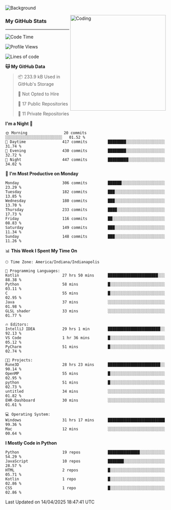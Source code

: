 ![Background](https://github.com/Nguyen-Noah/Nguyen-Noah/assets/112649680/f5d2296f-0508-400c-abcf-47c085708a2a)

<img align="right" alt="Coding" width="300" src="https://cdn.dribbble.com/users/1277312/screenshots/14733298/media/39b1045e593737587dd60e42c8422d1f.gif" >

### My GitHub Stats
---
<!--START_SECTION:waka-->
![Code Time](http://img.shields.io/badge/Code%20Time-525%20hrs%2028%20mins-blue)

![Profile Views](http://img.shields.io/badge/Profile%20Views-16-blue)

![Lines of code](https://img.shields.io/badge/From%20Hello%20World%20I%27ve%20Written-14.1%20million%20lines%20of%20code-blue)

**🐱 My GitHub Data** 

> 📦 233.9 kB Used in GitHub's Storage 
 > 
> 🚫 Not Opted to Hire
 > 
> 📜 17 Public Repositories 
 > 
> 🔑 11 Private Repositories 
 > 
**I'm a Night 🦉** 

```text
🌞 Morning                20 commits          ░░░░░░░░░░░░░░░░░░░░░░░░░   01.52 % 
🌆 Daytime                417 commits         ████████░░░░░░░░░░░░░░░░░   31.74 % 
🌃 Evening                430 commits         ████████░░░░░░░░░░░░░░░░░   32.72 % 
🌙 Night                  447 commits         █████████░░░░░░░░░░░░░░░░   34.02 % 
```
📅 **I'm Most Productive on Monday** 

```text
Monday                   306 commits         ██████░░░░░░░░░░░░░░░░░░░   23.29 % 
Tuesday                  182 commits         ███░░░░░░░░░░░░░░░░░░░░░░   13.85 % 
Wednesday                180 commits         ███░░░░░░░░░░░░░░░░░░░░░░   13.70 % 
Thursday                 233 commits         ████░░░░░░░░░░░░░░░░░░░░░   17.73 % 
Friday                   116 commits         ██░░░░░░░░░░░░░░░░░░░░░░░   08.83 % 
Saturday                 149 commits         ███░░░░░░░░░░░░░░░░░░░░░░   11.34 % 
Sunday                   148 commits         ███░░░░░░░░░░░░░░░░░░░░░░   11.26 % 
```


📊 **This Week I Spent My Time On** 

```text
🕑︎ Time Zone: America/Indiana/Indianapolis

💬 Programming Languages: 
Kotlin                   27 hrs 50 mins      ██████████████████████░░░   88.38 % 
Python                   58 mins             █░░░░░░░░░░░░░░░░░░░░░░░░   03.11 % 
C                        55 mins             █░░░░░░░░░░░░░░░░░░░░░░░░   02.95 % 
Java                     37 mins             ░░░░░░░░░░░░░░░░░░░░░░░░░   01.98 % 
GLSL shader              33 mins             ░░░░░░░░░░░░░░░░░░░░░░░░░   01.77 % 

🔥 Editors: 
IntelliJ IDEA            29 hrs 1 min        ███████████████████████░░   92.13 % 
VS Code                  1 hr 36 mins        █░░░░░░░░░░░░░░░░░░░░░░░░   05.12 % 
PyCharm                  51 mins             █░░░░░░░░░░░░░░░░░░░░░░░░   02.74 % 

🐱‍💻 Projects: 
Rune3D                   28 hrs 23 mins      ███████████████████████░░   90.14 % 
OpenMP                   55 mins             █░░░░░░░░░░░░░░░░░░░░░░░░   02.95 % 
python                   51 mins             █░░░░░░░░░░░░░░░░░░░░░░░░   02.73 % 
untitled                 34 mins             ░░░░░░░░░░░░░░░░░░░░░░░░░   01.82 % 
EHR-Dashboard            30 mins             ░░░░░░░░░░░░░░░░░░░░░░░░░   01.61 % 

💻 Operating System: 
Windows                  31 hrs 17 mins      █████████████████████████   99.36 % 
Mac                      12 mins             ░░░░░░░░░░░░░░░░░░░░░░░░░   00.64 % 
```

**I Mostly Code in Python** 

```text
Python                   19 repos            ██████████████░░░░░░░░░░░   54.29 % 
JavaScript               10 repos            ███████░░░░░░░░░░░░░░░░░░   28.57 % 
HTML                     2 repos             █░░░░░░░░░░░░░░░░░░░░░░░░   05.71 % 
Kotlin                   1 repo              █░░░░░░░░░░░░░░░░░░░░░░░░   02.86 % 
CSS                      1 repo              █░░░░░░░░░░░░░░░░░░░░░░░░   02.86 % 
```




 Last Updated on 14/04/2025 18:47:41 UTC
<!--END_SECTION:waka-->

<!--
**Nguyen-Noah/Nguyen-Noah** is a ✨ _special_ ✨ repository because its `README.md` (this file) appears on your GitHub profile.

Here are some ideas to get you started:

- 🔭 I’m currently working on ...
- 🌱 I’m currently learning ...
- 👯 I’m looking to collaborate on ...
- 🤔 I’m looking for help with ...
- 💬 Ask me about ...
- 📫 How to reach me: ...
- 😄 Pronouns: ...
- ⚡ Fun fact: ...
-->
